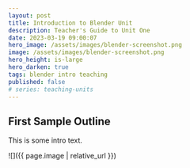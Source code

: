 ```yaml
---
layout: post
title: Introduction to Blender Unit
description: Teacher's Guide to Unit One
date: 2023-03-19 09:00:07
hero_image: /assets/images/blender-screenshot.png
image: /assets/images/blender-screenshot.png
hero_height: is-large
hero_darken: true
tags: blender intro teaching
published: false
# series: teaching-units
---
```


## First Sample Outline

This is some intro text.

![]({{ page.image | relative_url }})

<script src="https://gist.github.com/urbanistica/4b7b70747582d5a3ac4dc077eb953fc1.js"></script>
